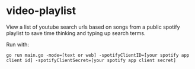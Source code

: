 # video-playlist

View a list of youtube search urls based on songs from a public spotify playlist to save time thinking and typing up search terms.

Run with: 

`go run main.go -mode=[text or web] -spotifyClientID=[your spotify app client id] -spotifyClientSecret=[your spotify app client secret]`